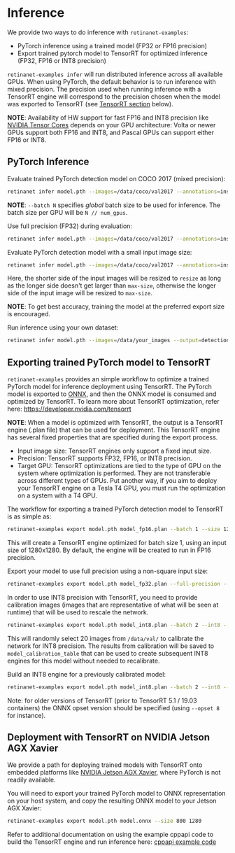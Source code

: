 # Inference

We provide two ways to do inference with `retinanet-examples`:
* PyTorch inference using a trained model (FP32 or FP16 precision)
* Export trained pytorch model to TensorRT for optimized inference (FP32, FP16 or INT8 precision)

`retinanet-examples infer` will run distributed inference across all available GPUs. When using PyTorch, the default behavior is to run inference with mixed precision. The precision used when running inference with a TensorRT engine will correspond to the precision chosen when the model was exported to TensorRT (see [TensorRT section](#exporting-trained-pytorch-model-to-tensorrt) below). 

**NOTE**: Availability of HW support for fast FP16 and INT8 precision like [NVIDIA Tensor Cores](https://www.nvidia.com/en-us/data-center/tensorcore/) depends on your GPU architecture: Volta or newer GPUs support both FP16 and INT8, and Pascal GPUs can support either FP16 or INT8. 

## PyTorch Inference

Evaluate trained PyTorch detection model on COCO 2017 (mixed precision):

```bash
retinanet infer model.pth --images=/data/coco/val2017 --annotations=instances_val2017.json --batch 8
```
**NOTE**: `--batch N` specifies *global* batch size to be used for inference. The batch size per GPU will be `N // num_gpus`.

Use full precision (FP32) during evaluation:

```bash
retinanet infer model.pth --images=/data/coco/val2017 --annotations=instances_val2017.json --full-precision
```

Evaluate PyTorch detection model with a small input image size:

```bash
retinanet infer model.pth --images=/data/coco/val2017 --annotations=instances_val2017.json  --resize 400 --max-size 640
```
Here, the shorter side of the input images will be resized to `resize` as long as the longer side doesn't get larger than `max-size`, otherwise the longer side of the input image will be resized to `max-size`.

**NOTE**: To get best accuracy, training the model at the preferred export size is encouraged.

Run inference using your own dataset:

```bash
retinanet infer model.pth --images=/data/your_images --output=detections.json
```

## Exporting trained PyTorch model to TensorRT

`retinanet-examples` provides an simple workflow to optimize a trained PyTorch model for inference deployment using TensorRT. The PyTorch model is exported to [ONNX](https://github.com/onnx/onnx), and then the ONNX model is consumed and optimized by TensorRT.
To learn more about TensorRT optimization, refer here: https://developer.nvidia.com/tensorrt

**NOTE**: When a model is optimized with TensorRT, the output is a TensorRT engine (.plan file) that can be used for deployment. This TensorRT engine has several fixed properties that are specified during the export process.
* Input image size: TensorRT engines only support a fixed input size.
* Precision: TensorRT supports FP32, FP16, or INT8 precision.
* Target GPU: TensorRT optimizations are tied to the type of GPU on the system where optimization is performed. They are not transferable across different types of GPUs. Put another way, if you aim to deploy your TensorRT engine on a Tesla T4 GPU, you must run the optimization on a system with a T4 GPU. 

The workflow for exporting a trained PyTorch detection model to TensorRT is as simple as:

```bash
retinanet-examples export model.pth model_fp16.plan --batch 1 --size 1280
```
This will create a TensorRT engine optimized for batch size 1, using an input size of 1280x1280. By default, the engine will be created to run in FP16 precision.

Export your model to use full precision using a non-square input size:
```bash
retinanet-examples export model.pth model_fp32.plan --full-precision --batch 1 --size 800 1280
```

In order to use INT8 precision with TensorRT, you need to provide calibration images (images that are representative of what will be seen at runtime) that will be used to rescale the network.
```bash
retinanet-examples export model.pth model_int8.plan --batch 2 --int8 --calibration-images /data/val/ --calibration-batches 10 --calibration-table model_calibration_table
```

This will randomly select 20 images from `/data/val/` to calibrate the network for INT8 precision. The results from calibration will be saved to `model_calibration_table` that can be used to create subsequent INT8 engines for this model without needed to recalibrate. 

Build an INT8 engine for a previously calibrated model:
```bash
retinanet-examples export model.pth model_int8.plan --batch 2 --int8 --calibration-table model_calibration_table
```

Note: for older versions of TensorRT (prior to TensorRT 5.1 / 19.03 containers) the ONNX opset version should be specified (using `--opset 8` for instance).


## Deployment with TensorRT on NVIDIA Jetson AGX Xavier

We provide a path for deploying trained models with TensorRT onto embedded platforms like [NVIDIA Jetson AGX Xavier](https://developer.nvidia.com/embedded/buy/jetson-agx-xavier-devkit), where PyTorch is not readily available. 

You will need to export your trained PyTorch model to ONNX representation on your host system, and copy the resulting ONNX model to your Jetson AGX Xavier:
```bash
retinanet-examples export model.pth model.onnx --size 800 1280
```

Refer to additional documentation on using the example cppapi code to build the TensorRT engine and run inference here: [cppapi example code](extras/cppapi/README.md)
